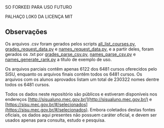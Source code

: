 SO FORKEEI PARA USO FUTURO

PALHAÇ0 L0K0 DA LICENÇA MIT

## Observações

Os arquivos .csv foram gerados pelos scripts [all_list_courses.py](/all_list_courses.py), [grades_request_data.py](/grades_request_data.py) e [names_request_data.py](/names_request_data.py), e a partir deles, foram gerados os .txt por [grades_parse_csv.py](/grades_parse_csv.py), [names_parse_csv.py](/names_parse_csv.py) e [names_generate_rank.py](names_generate_rank.py) a título de exemplo de uso.

Os arquivos parciais contêm apenas 6122 dos 6481 cursos oferecidos pelo SiSU, enquanto os arquivos finais contêm todos os 6481 cursos. Os arquivos com os alunos aprovados listam um total de 230322 nomes dentre todos os 6481 cursos.

Todos os dados neste repositório são públicos e estiveram disponíveis nos endereços [http://sisualuno.mec.gov.br/](http://sisualuno.mec.gov.br/) e [https://sisu.mec.gov.br/#/selecionados](https://sisu.mec.gov.br/#/selecionados). Embora coletados destas fontes oficiais, os dados aqui presentes não possuem caráter oficial, e devem ser usados apenas para consulta, estudo e pesquisa.
